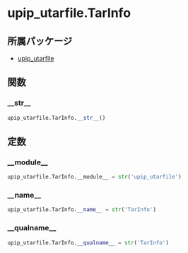 # upip_utarfile.TarInfo

## 所属パッケージ
- [upip_utarfile](../../module/upip_utarfile)

## 関数

### \_\_str\_\_
```python
upip_utarfile.TarInfo.__str__()
```

## 定数

### \_\_module\_\_
```python
upip_utarfile.TarInfo.__module__ = str('upip_utarfile')
```

### \_\_name\_\_
```python
upip_utarfile.TarInfo.__name__ = str('TarInfo')
```

### \_\_qualname\_\_
```python
upip_utarfile.TarInfo.__qualname__ = str('TarInfo')
```

